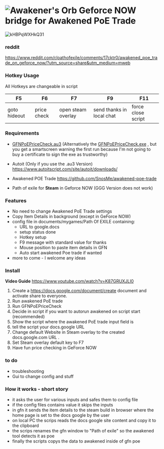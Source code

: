 # ![Awakener's Orb](https://web.poecdn.com/image/Art/2DItems/Currency/TransferOrb.png) Geforce NOW **bridge** for Awakened PoE Trade

![kHBPqWXHkQ31](https://github.com/KloppstockBw/GFNPoEPriceCheck/assets/147773628/7cce82ba-5422-4154-abbd-789d80afc0a1)
### reddit
https://www.reddit.com/r/pathofexile/comments/17cktr0/awakened_poe_trade_on_geforce_now/?utm_source=share&utm_medium=mweb

### Hotkey Usage

All Hotkeys are changeable in script

| F5 | F6 | F7 | F9 | F11 |
|-----|------|--------|----------|----------|
| goto hideout | price check | open steam overlay | send thanks in local chat | force close script |

### Requirements

-  [GFNPoEPriceCheck.au3](Https://github.com/KloppstockBw/GFNPoEPriceCheck/blob/main/GFNPoEPriceCheck.au3)
  (Alternatively the [GFNPoEPriceCheck.exe](https://github.com/KloppstockBw/GFNPoEPriceCheck/raw/main/GFNPoEPriceCheck.exe) , but you get a smartscreen warning the first run because I'm not going to buy a certificate to sign the exe as trustworthy)
  
- Autoit (Only if you use the .au3 Version) https://www.autoitscript.com/site/autoit/downloads/
  
- Awakened POE Trade
  https://github.com/SnosMe/awakened-poe-trade

- Path of exile for **Steam** in Geforce NOW (GGG Version does not work) 

### Features

- No need to change Awakened PoE Trade settings
- Copy Item Details in background (except in GeForce NOW) 
- config file in documents/mygames/Path Of EXILE containing:
  - URL to google.docs
  - setup status done
  - Hotkey setup
  - F9 message with standard value for thanks
  - Mouse position to paste item details in GFN
  - Auto start awakened Poe trade if wanted
- more to come - I welcome any ideas

### Install
**Video Guide** 
https://www.youtube.com/watch?v=K87GRUXJLl0

1. Create a https://docs.google.com/document/create document and activate share to everyone.
2. Run awakened PoE trade
3. Run GFNPoEPriceCheck
4. Decide in script if you want to autorun awakened on script start (recommended)
5. Show the script where the awakened PoE trade input field is
6. tell the script your docs.google URL
7. Change default Website in Steam overlay to the created docs.google.com URL .
8. Set Steam overlay default key to F7
9. Have fun price checking in GeForce NOW

### to do 
- troubleshooting
- Gui to change config and stuff
  
### How it works - short story

- it asks the user for various inputs and safes them to config file
- if the config files contains value it skips the inputs
- in gfn it sends the item details to the steam build in browser where the home page is set to the docs google by the user
- on local PC the scrips reads the docs google site content and copy it to the clipboard
- the scrips renames the gfn window to "Path of exile" so the awakened tool detects it as poe
- finally the scripts copys the data to awakened inside of gfn poe
